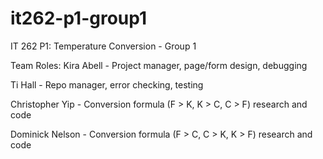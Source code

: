# it262-p1-group1
IT 262 P1: Temperature Conversion - Group 1

Team Roles:
Kira Abell		-	Project manager, page/form design, debugging

Ti Hall			- 	Repo manager, error checking, testing

Christopher Yip	-	Conversion formula (F > K, K > C, C > F) research and code

Dominick Nelson	-	Conversion formula (F > C, C > K, K > F) research and code

